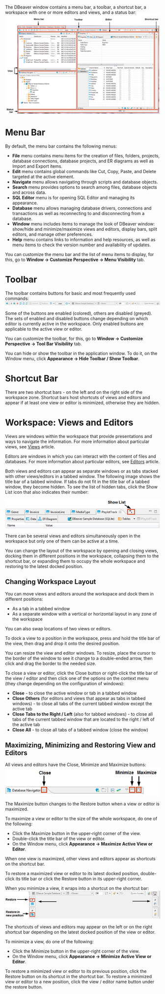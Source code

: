 The DBeaver window contains a menu bar, a toolbar, a shortcut bar, a workspace with one or more editors and views, and a status bar:
![](images/ug/appwindow-with-markup.png)

# Menu Bar
By default, the menu bar contains the following menus:

* **File** menu contains menu items for the creation of files, folders, projects, database connections, database projects, and ER diagrams as well as Import and Export items.  
* **Edit** menu contains global commands like Cut, Copy, Paste, and Delete targeted at the active element.
* **Navigate** menu allows navigating through scripts and database objects.
* **Search** menu provides options to search among files, database objects and across data.
* **SQL Editor** menu is for opening SQL Editor and managing its appearance.
* **Database** menu allows managing database drivers, connections and transactions as well as reconnecting to and disconnecting from a database.
* **Window** menu includes items to manage the look of DBeaver window: show/hide and minimize/maximize views and editors, display bars, split editors, and manage other preferences.
* **Help** menu contains links to information and help resources, as well as menu items to check the version number and availability of updates.

You can customize the menu bar and the list of menu items to display, for this, go to **Window -> Customize Perspective -> Menu Visibility** tab.

# Toolbar
The toolbar contains buttons for basic and most frequently used commands:
![](images/ug/app-toolbar.png)

Some of the buttons are enabled (colored), others are disabled (greyed). The sets of enabled and disabled buttons change depending on which editor is currently active in the workspace. Only enabled buttons are applicable to the active view or editor.

You can customize the toolbar, for this, go to **Window -> Customize Perspective -> Tool Bar Visibility** tab. 

You can hide or show the toolbar in the application window. To do it, on the Window menu, click **Appearance -> Hide  Toolbar / Show Toolbar**.

# Shortcut Bar
There are two shortcut bars - on the left and on the right side of the workspace zone. Shortcut bars host shortcuts of views and editors and appear if at least one view or editor is minimized, otherwise they are hidden.

# Workspace: Views and Editors
Views are windows within the workspace that provide presentations and ways to navigate the information. For more information about particular views, see [Views](../Views) article.

Editors are windows in which you can interact with the content of files and databases. For more information about particular editors, see [Editors](../Editors) article.

Both views and editors can appear as separate windows or as tabs stacked with other views/editors in a tabbed window. The following image shows the title bar of a tabbed window. If tabs do not fit in the title bar of a tabbed window, they become hidden. To see the list of hidden tabs, click the Show List icon that also indicates their number:

![](images/ug/show-list-icon.png)

There can be several views and editors simultaneously open in the workspace but only one of them can be active at a time.

You can change the layout of the workspace by opening and closing views, docking them in different positions in the workspace, collapsing them to the shortcut bar, or expanding them to occupy the whole workspace and restoring to the latest docked position.  

## Changing Workspace Layout
You can move views and editors around the workspace and dock them in different positions:
* As a tab in a tabbed window
* As a separate window with a vertical or horizontal layout in any zone of the workspace

You can also swap locations of two views or editors.

To dock a view to a position in the workspace, press and hold the title bar of the view, then drag and drop it onto the desired position. 

You can resize the view and editor windows. To resize, place the cursor to the border of the window to see it change to a double-ended arrow, then click and drag the border to the needed size.

To close a view or editor, click the Close button or right-click the title bar of the view / editor and then click one of the options on the context menu (they change depending on the configuration of windows):
* **Close** - to close the active window or tab in a tabbed window
* **Close Others** (for editors and views that appear as tabs in tabbed windows) - to close all tabs of the current tabbed window except the active tab
* **Close Tabs to the Right / Left** (also for tabbed windows) - to close all tabs of the current tabbed window that are located to the right / left of the active tab
* **Close All** - to close all tabs of a tabbed window (close the window)

## Maximizing, Minimizing and Restoring View and Editors
All views and editors have the Close, Minimize and Maximize buttons: 
![](images/ug/view-editor-controls.png)

The Maximize button changes to the Restore button when a view or editor is maximized.

To maximize a view or editor to the size of the whole workspace, do one of the following:
* Click the Maximize button in the upper-right corner of the view.
* Double-click the title bar of the view or editor.
* On the Window menu, click **Appearance -> Maximize Active View or Editor**.

When one view is maximized, other views and editors appear as shortcuts on the shortcut bar.

To restore a maximized view or editor to its latest docked position, double-click its title bar or click the Restore button in its upper-right corner. 

When you minimize a view, it wraps into a shortcut on the shortcut bar:
![](images/ug/views-editors-shortcuts.png)

The shortcuts of views and editors may appear on the left or on the right shortcut bar depending on the latest docked position of the view or editor.

To minimize a view, do one of the following:
* Click the Minimize button in the upper-right corner of the view.
* On the Window menu, click **Appearance -> Minimize Active View or Editor**.

To restore a minimized view or editor to its previous position, click the Restore button on its shortcut in the shortcut bar. To restore a minimized view or editor to a new position, click the view / editor name button under the restore button. 
